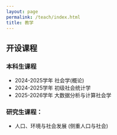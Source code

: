 ```yaml
---
layout: page
permalink: /teach/index.html
title: 教学
---
```


## **开设课程**

### 本科生课程
- 2024-2025学年 社会学(概论)    
- 2024-2025学年 初级社会统计学
- 2025-2026学年 大数据分析与计算社会学 

### 研究生课程：
- 人口、环境与社会发展 (侧重人口与社会)





